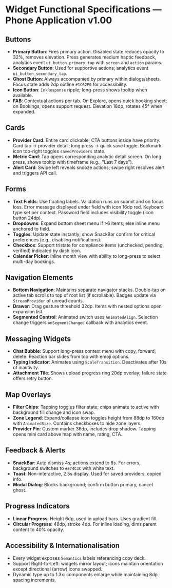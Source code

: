 # Widget Functional Specifications — Phone Application v1.00

## Buttons
- **Primary Button**: Fires primary action. Disabled state reduces opacity to 32%, removes elevation. Press generates medium haptic feedback, analytics event `ui_button_primary_tap` with `screen` and `action` params.
- **Secondary Button**: Used for supportive actions; analytics event `ui_button_secondary_tap`.
- **Ghost Button**: Always accompanied by primary within dialogs/sheets. Focus state adds 2dp outline `#1C62F0` for accessibility.
- **Icon Button**: `InkResponse` ripple; long-press shows tooltip when available.
- **FAB**: Contextual actions per tab. On Explore, opens quick booking sheet; on Bookings, opens support request. Elevation 18dp, rotates 45° when expanded.

## Cards
- **Provider Card**: Entire card clickable; CTA buttons inside have priority. Card tap -> provider detail; long press -> quick save toggle. Bookmark icon top-right toggles `savedProviders` state.
- **Metric Card**: Tap opens corresponding analytic detail screen. On long press, shows tooltip with timeframe (e.g., "Last 7 days").
- **Alert Card**: Swipe left reveals snooze actions; swipe right resolves alert and triggers API call.

## Forms
- **Text Fields**: Use floating labels. Validation runs on submit and on focus loss. Error message displayed under field with icon 16dp red. Keyboard type set per context. Password field includes visibility toggle (icon button 24dp).
- **Dropdowns**: Expand bottom sheet menu if >6 items; else inline menu anchored to field.
- **Toggles**: Update state instantly; show SnackBar confirm for critical preferences (e.g., disabling notifications).
- **Checkbox**: Support tristate for compliance items (unchecked, pending, verified) indicated by dash icon.
- **Calendar Picker**: Inline month view with ability to long-press to select multi-day bookings.

## Navigation Elements
- **Bottom Navigation**: Maintains separate navigator stacks. Double-tap on active tab scrolls to top of root list (if scrollable). Badges update via `StreamProvider` of unread counts.
- **Drawer**: Drag gesture threshold 32dp. Items with nested options open expansion list.
- **Segmented Control**: Animated switch uses `AnimatedAlign`. Selection change triggers `onSegmentChanged` callback with analytics event.

## Messaging Widgets
- **Chat Bubble**: Support long-press context menu with copy, forward, delete. Reaction bar slides from top with emoji options.
- **Typing Indicator**: Animates using `ScaleTransition`. Deactivates after 10s of inactivity.
- **Attachment Tile**: Shows upload progress ring 20dp overlay; failure state offers retry button.

## Map Overlays
- **Filter Chips**: Tapping toggles filter state; chips animate to active with background fill change and icon swap.
- **Zone Legend**: Expand/collapse icon toggles height from 88dp to 160dp with `AnimatedSize`. Contains checkboxes to hide zone layers.
- **Provider Pin**: Custom marker 36dp, includes drop shadow. Tapping opens mini card above map with name, rating, CTA.

## Feedback & Alerts
- **SnackBar**: Auto dismiss 4s; actions extend to 8s. For errors, background switches to `#E74C3C` with white text.
- **Toast**: Non-interactive, 2.5s display. Used for saved providers, copied info.
- **Modal Dialog**: Blocks background; confirm button primary, cancel ghost.

## Progress Indicators
- **Linear Progress**: Height 6dp, used in upload bars. Uses gradient fill.
- **Circular Progress**: 48dp, stroke 4dp. For inline loading, dims parent content to 40% opacity.

## Accessibility & Internationalisation
- Every widget exposes `Semantics` labels referencing copy deck.
- Support Right-to-Left: widgets mirror layout; icons maintain orientation except directional (arrow) icons swapped.
- Dynamic type up to 1.3x: components enlarge while maintaining 8dp spacing increments.
